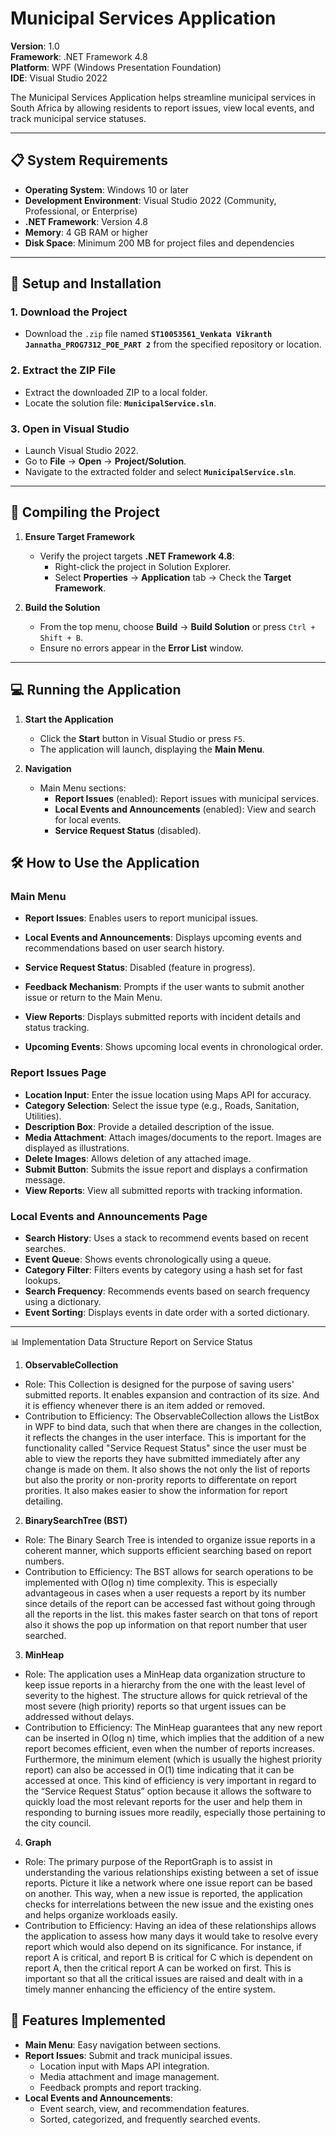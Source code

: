 # Municipal Services Application

**Version**: 1.0  
**Framework**: .NET Framework 4.8  
**Platform**: WPF (Windows Presentation Foundation)  
**IDE**: Visual Studio 2022  

The Municipal Services Application helps streamline municipal services in South Africa by allowing residents to report issues, view local events, and track municipal service statuses.

---

## 📋 System Requirements

- **Operating System**: Windows 10 or later
- **Development Environment**: Visual Studio 2022 (Community, Professional, or Enterprise)
- **.NET Framework**: Version 4.8
- **Memory**: 4 GB RAM or higher
- **Disk Space**: Minimum 200 MB for project files and dependencies

---

## 🚀 Setup and Installation

### 1. **Download the Project**
   - Download the `.zip` file named **`ST10053561_Venkata Vikranth Jannatha_PROG7312_POE_PART 2`** from the specified repository or location.

### 2. **Extract the ZIP File**
   - Extract the downloaded ZIP to a local folder.
   - Locate the solution file: **`MunicipalService.sln`**.

### 3. **Open in Visual Studio**
   - Launch Visual Studio 2022.
   - Go to **File** → **Open** → **Project/Solution**.
   - Navigate to the extracted folder and select **`MunicipalService.sln`**.

---

## 🔧 Compiling the Project

1. **Ensure Target Framework**
   - Verify the project targets **.NET Framework 4.8**:
     - Right-click the project in Solution Explorer.
     - Select **Properties** → **Application** tab → Check the **Target Framework**.

2. **Build the Solution**
   - From the top menu, choose **Build** → **Build Solution** or press `Ctrl + Shift + B`.
   - Ensure no errors appear in the **Error List** window.

---

## 💻 Running the Application

1. **Start the Application**
   - Click the **Start** button in Visual Studio or press `F5`.
   - The application will launch, displaying the **Main Menu**.

2. **Navigation**
   - Main Menu sections:
     - **Report Issues** (enabled): Report issues with municipal services.
     - **Local Events and Announcements** (enabled): View and search for local events.
     - **Service Request Status** (disabled).

## 🛠️ How to Use the Application

### **Main Menu**
   - **Report Issues**: Enables users to report municipal issues.
   - **Local Events and Announcements**: Displays upcoming events and recommendations based on user search history.
   - **Service Request Status**: Disabled (feature in progress).

   - **Feedback Mechanism**: Prompts if the user wants to submit another issue or return to the Main Menu.
   - **View Reports**: Displays submitted reports with incident details and status tracking.
   - **Upcoming Events**: Shows upcoming local events in chronological order.

### **Report Issues Page**
   - **Location Input**: Enter the issue location using Maps API for accuracy.
   - **Category Selection**: Select the issue type (e.g., Roads, Sanitation, Utilities).
   - **Description Box**: Provide a detailed description of the issue.
   - **Media Attachment**: Attach images/documents to the report. Images are displayed as illustrations.
   - **Delete Images**: Allows deletion of any attached image.
   - **Submit Button**: Submits the issue report and displays a confirmation message.
   - **View Reports**: View all submitted reports with tracking information.

### **Local Events and Announcements Page**
   - **Search History**: Uses a stack to recommend events based on recent searches.
   - **Event Queue**: Shows events chronologically using a queue.
   - **Category Filter**: Filters events by category using a hash set for fast lookups.
   - **Search Frequency**: Recommends events based on search frequency using a dictionary.
   - **Event Sorting**: Displays events in date order with a sorted dictionary.

---

📊 Implementation Data Structure Report on Service Status

1. **ObservableCollection<IssueReport>**
 - Role: This Collection is designed for the purpose of saving users' submitted reports. It enables expansion and contraction of its size. And it is effiency whenever there is an item added or removed. 
 - Contribution to Efficiency: The ObservableCollection allows the ListBox in WPF to bind data, such that when there are changes in the collection, it reflects the changes in the user interface. This is important for the functionality called "Service Request Status" since the user must be able to view the reports they have submitted immediately after any change is made on them. It also shows the not only the list of reports but also the prority or non-prority reports to differentate on report prorities. It also makes easier to show the information for report detailing.

2. **BinarySearchTree (BST)**
 - Role: The Binary Search Tree is intended to organize issue reports in a coherent manner, which supports efficient searching based on report numbers.
 - Contribution to Efficiency: The BST allows for search operations to be implemented with O(log n) time complexity. This is especially advantageous in cases when a user requests a report by its number since details of the report can be accessed fast without going through all the reports in the list. this makes faster search on that tons of report also it shows the pop up information on that report number that user searched.

3. **MinHeap**
 - Role: The application uses a MinHeap data organization structure to keep issue reports in a hierarchy from the one with the least level of severity to the highest. The structure allows for quick retrieval of the most severe (high priority) reports so that urgent issues can be addressed without delays.
 - Contribution to Efficiency: The MinHeap guarantees that any new report can be inserted in O(log n) time, which implies that the addition of a new report becomes efficient, even when the number of reports increases. Furthermore, the minimum element (which is usually the highest priority report) can also be accessed in O(1) time indicating that it can be accessed at once. This kind of efficiency is very important in regard to the “Service Request Status” option because it allows the software to quickly load the most relevant reports for the user and help them in responding to burning issues more readily, especially those pertaining to the city council.

4. **Graph**
 - Role: The primary purpose of the ReportGraph is to assist in understanding the various relationships existing between a set of issue reports. Picture it like a network where one issue report can be based on another. This way, when a new issue is reported, the application checks for interrelations between the new issue and the existing ones and helps organize workloads easily.
 - Contribution to Efficiency: Having an idea of these relationships allows the application to assess how many days it would take to resolve every report which would also depend on its significance. For instance, if report A is critical, and report B is critical for C which is dependent on report A, then the critical report A can be worked on first. This is important so that all the critical issues are raised and dealt with in a timely manner enhancing the efficiency of the entire system.

## 📝 Features Implemented

- **Main Menu**: Easy navigation between sections.
- **Report Issues**: Submit and track municipal issues.
  - Location input with Maps API integration.
  - Media attachment and image management.
  - Feedback prompts and report tracking.
- **Local Events and Announcements**:
  - Event search, view, and recommendation features.
  - Sorted, categorized, and frequently searched events.
